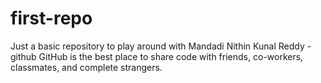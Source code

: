 # first-repo
Just a basic repository to play around with
Mandadi Nithin Kunal Reddy  - github
GitHub is the best place to share code with friends, co-workers, classmates, and complete strangers.

